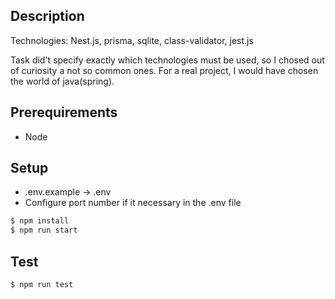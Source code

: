## Description

Technologies: Nest.js, prisma, sqlite, class-validator, jest.js

Task did't specify exactly which technologies must be used, so I chosed out of curiosity a not so common ones. For a real project, I would have chosen the world of java(spring).

## Prerequirements

- Node

## Setup

- .env.example -> .env
- Configure port number if it necessary in the .env file
```bash
$ npm install
$ npm run start
```
## Test

```bash
$ npm run test
```
